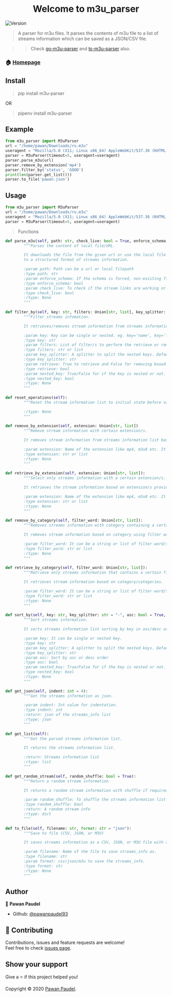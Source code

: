 <h1 align="center">Welcome to m3u_parser</h1>
<p>
  <img alt="Version" src="https://img.shields.io/badge/version-0.1.9-blue.svg?cacheSeconds=2592000" />
</p>

> A parser for m3u files. 
It parses the contents of m3u file to a list of streams information which can be saved as a JSON/CSV file.

>> Check [go-m3u-parser](https://github.com/pawanpaudel93/go-m3u-parser) and [ts-m3u-parser](https://github.com/pawanpaudel93/ts-m3u-parser) also.

### 🏠 [Homepage](https://github.com/pawanpaudel93/m3u_parser)

## Install
> pip install m3u-parser

OR

> pipenv install m3u-parser

## Example

```python
from m3u_parser import M3uParser
url = "/home/pawan/Downloads/ru.m3u"
useragent = "Mozilla/5.0 (X11; Linux x86_64) AppleWebKit/537.36 (KHTML, like Gecko) Chrome/86.0.4240.75 Safari/537.36"
parser = M3uParser(timeout=5, useragent=useragent)
parser.parse_m3u(url)
parser.remove_by_extension('mp4')
parser.filter_by('status', 'GOOD')
print(len(parser.get_list()))
parser.to_file('pawan.json')
```
## Usage
```python
from m3u_parser import M3uParser
url = "/home/pawan/Downloads/ru.m3u"
useragent = "Mozilla/5.0 (X11; Linux x86_64) AppleWebKit/537.36 (KHTML, like Gecko) Chrome/86.0.4240.75 Safari/537.36"
parser = M3uParser(timeout=5, useragent=useragent)
```
>Functions

```python
def parse_m3u(self, path: str, check_live: bool = True, enforce_schema: bool = False):
        """Parses the content of local file/URL.

        It downloads the file from the given url or use the local file path to get the content and parses line by line
        to a structured format of streams information.

        :param path: Path can be a url or local filepath
        :type path: str
        :param enforce_schema: If the schema is forced, non-existing fields in a stream are filled with None/null. If it is not enforced, non-existing fields are ignored
        :type enforce_schema: bool
        :param check_live: To check if the stream links are working or not
        :type check_live: bool
        :rtype: None
        """
	
def filter_by(self, key: str, filters: Union[str, list], key_splitter: str = "-", retrieve: bool = True, nested_key: bool = False):
        """Filter streams infomation.

        It retrieves/removes stream information from streams information list using filter/s on key.

        :param key: Key can be single or nested. eg. key='name', key='language-name'
        :type key: str
        :param filters: List of filter/s to perform the retrieve or remove operation.
        :type filters: str or list
        :param key_splitter: A splitter to split the nested keys. Default: "-"
        :type key_splitter: str
        :param retrieve: True to retrieve and False for removing based on key.
        :type retrieve: bool
        :param nested_key: True/False for if the key is nested or not.
        :type nested_key: bool
        :rtype: None
        """
		
def reset_operations(self):
        """Reset the stream information list to initial state before various operations.

        :rtype: None
        """
		
def remove_by_extension(self, extension: Union[str, list])
        """Remove stream information with certain extension/s.

        It removes stream information from streams information list based on extension/s provided.

        :param extension: Name of the extension like mp4, m3u8 etc. It can be a string or list of extension/s.
        :type extension: str or list
        :rtype: None
        """
		
def retrieve_by_extension(self, extension: Union[str, list]):
        """Select only streams information with a certain extension/s.

        It retrieves the stream information based on extension/s provided.

        :param extension: Name of the extension like mp4, m3u8 etc. It can be a string or list of extension/s.
        :type extension: str or list
        :rtype: None
        """
		
def remove_by_category(self, filter_word: Union[str, list]):
        """Removes streams information with category containing a certain filter word/s.

        It removes stream information based on category using filter word/s.

        :param filter_word: It can be a string or list of filter word/s.
        :type filter_word: str or list
        :rtype: None
        """
		
def retrieve_by_category(self, filter_word: Union[str, list]):
        """Retrieve only streams information that contains a certain filter word/s.

        It retrieves stream information based on category/categories.

        :param filter_word: It can be a string or list of filter word/s.
        :type filter_word: str or list
        :rtype: None
        """
		
def sort_by(self, key: str, key_splitter: str = "-", asc: bool = True, nested_key: bool = False):
        """Sort streams information.

        It sorts streams information list sorting by key in asc/desc order.

        :param key: It can be single or nested key.
        :type key: str
        :param key_splitter: A splitter to split the nested keys. Default: "-"
        :type key_splitter: str
        :param asc: Sort by asc or desc order
        :type asc: bool
        :param nested_key: True/False for if the key is nested or not.
        :type nested_key: bool
        :rtype: None
        """
		
def get_json(self, indent: int = 4):
        """Get the streams information as json.

        :param indent: Int value for indentation.
        :type indent: int
        :return: json of the streams_info list
        :rtype: json
        """
		
def get_list(self):
        """Get the parsed streams information list.

        It returns the streams information list.

        :return: Streams information list
        :rtype: list
        """
		
def get_random_stream(self, random_shuffle: bool = True):
        """Return a random stream information

        It returns a random stream information with shuffle if required.

        :param random_shuffle: To shuffle the streams information list before returning the random stream information.
        :type random_shuffle: bool
        :return: A random stream info
        :rtype: dict
        """
		
def to_file(self, filename: str, format: str = "json"):
        """Save to file (CSV, JSON, or M3U)

        It saves streams information as a CSV, JSON, or M3U file with a given filename and format parameters.

        :param filename: Name of the file to save streams_info as.
        :type filename: str
        :param format: csv/json/m3u to save the streams_info.
        :type format: str
        :rtype: None
        """
```

## Author

👤 **Pawan Paudel**

* Github: [@pawanpaudel93](https://github.com/pawanpaudel93)

## 🤝 Contributing

Contributions, issues and feature requests are welcome!<br />Feel free to check [issues page](https://github.com/pawanpaudel93/m3u_parser/issues). 

## Show your support

Give a ⭐️ if this project helped you!

Copyright © 2020 [Pawan Paudel](https://github.com/pawanpaudel93).<br />
